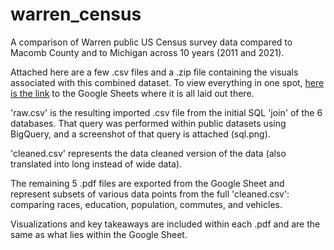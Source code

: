 # warren_census
A comparison of Warren public US Census survey data compared to Macomb County and to Michigan across 10 years (2011 and 2021).

Attached here are a few .csv files and a .zip file containing the visuals associated with this combined dataset. To view everything in one spot, [here is the link](https://docs.google.com/spreadsheets/d/1wOJMW_ut2TIKjMk5yDdE2o7tYk8X7kE1BSzvrFA80k0/edit?usp=sharing) to the Google Sheets where it is all laid out there.

'raw.csv' is the resulting imported .csv file from the initial SQL 'join' of the 6 databases. That query was performed within public datasets using BigQuery, and a screenshot of that query is attached (sql.png).

'cleaned.csv' represents the data cleaned version of the data (also translated into long instead of wide data).

The remaining 5 .pdf files are exported from the Google Sheet and represent subsets of various data points from the full 'cleaned.csv': comparing races, education, population, commutes, and vehicles.

Visualizations and key takeaways are included within each .pdf and are the same as what lies within the Google Sheet.
